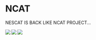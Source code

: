 # NCAT
NESCAT IS BACK LIKE NCAT PROJECT...

<a href="https://github.com/nathalislight/NCAT/blob/main/NCATMODULAR/NCAT_MODULAR.png"><img src="https://github.com/nathalislight/NCAT/blob/main/NCATMODULAR/NCAT_MODULAR.png" align="left"></a>

<a href="https://github.com/nathalislight/NCAT/blob/main/NCATMODULAR/NCAT_MODULAR2.0.png"><img src="https://github.com/nathalislight/NCAT/blob/main/NCATMODULAR/NCAT_MODULAR2.0.png" align="left"></a>

<a href="https://github.com/nathalislight/NCAT/blob/main/NCATMODULAR/MODULAR_PINOUT2.png"><img src="https://github.com/nathalislight/NCAT/blob/main/NCATMODULAR/MODULAR_PINOUT2.png" align="left"></a>



